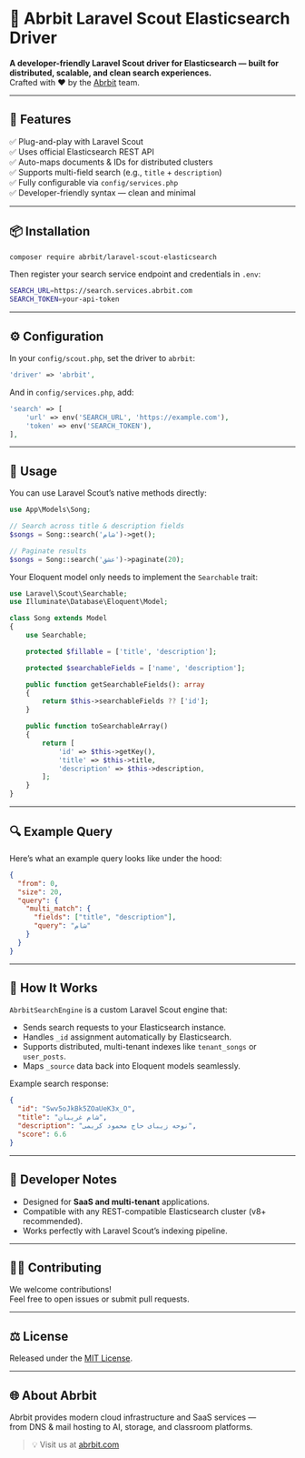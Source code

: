 # 🧠 Abrbit Laravel Scout Elasticsearch Driver

**A developer-friendly Laravel Scout driver for Elasticsearch — built for distributed, scalable, and clean search experiences.**  
Crafted with ❤️ by the [Abrbit](https://abrbit.com) team.

---

## 🚀 Features

✅ Plug-and-play with Laravel Scout  
✅ Uses official Elasticsearch REST API  
✅ Auto-maps documents & IDs for distributed clusters  
✅ Supports multi-field search (e.g., `title` + `description`)  
✅ Fully configurable via `config/services.php`  
✅ Developer-friendly syntax — clean and minimal

---

## 📦 Installation

```bash
composer require abrbit/laravel-scout-elasticsearch
```

Then register your search service endpoint and credentials in `.env`:

```bash
SEARCH_URL=https://search.services.abrbit.com
SEARCH_TOKEN=your-api-token
```

---

## ⚙️ Configuration

In your `config/scout.php`, set the driver to `abrbit`:

```php
'driver' => 'abrbit',
```

And in `config/services.php`, add:

```php
'search' => [
    'url' => env('SEARCH_URL', 'https://example.com'),
    'token' => env('SEARCH_TOKEN'),
],
```

---

## 🧩 Usage

You can use Laravel Scout’s native methods directly:

```php
use App\Models\Song;

// Search across title & description fields
$songs = Song::search('شام')->get();

// Paginate results
$songs = Song::search('عشق')->paginate(20);
```

Your Eloquent model only needs to implement the `Searchable` trait:

```php
use Laravel\Scout\Searchable;
use Illuminate\Database\Eloquent\Model;

class Song extends Model
{
    use Searchable;

    protected $fillable = ['title', 'description'];

    protected $searchableFields = ['name', 'description'];

    public function getSearchableFields(): array
    {
        return $this->searchableFields ?? ['id'];
    }

    public function toSearchableArray()
    {
        return [
            'id' => $this->getKey(),
            'title' => $this->title,
            'description' => $this->description,
        ];
    }
}
```

---

## 🔍 Example Query

Here’s what an example query looks like under the hood:

```json
{
  "from": 0,
  "size": 20,
  "query": {
    "multi_match": {
      "fields": ["title", "description"],
      "query": "شام"
    }
  }
}
```

---

## 🧠 How It Works

`AbrbitSearchEngine` is a custom Laravel Scout engine that:

- Sends search requests to your Elasticsearch instance.
- Handles `_id` assignment automatically by Elasticsearch.
- Supports distributed, multi-tenant indexes like `tenant_songs` or `user_posts`.
- Maps `_source` data back into Eloquent models seamlessly.

Example search response:

```json
{
  "id": "Swv5oJkBk5ZOaUeK3x_O",
  "title": "شام غریبان",
  "description": "نوحه زیبای حاج محمود کریمی",
  "score": 6.6
}
```

---

## 🧰 Developer Notes

- Designed for **SaaS and multi-tenant** applications.  
- Compatible with any REST-compatible Elasticsearch cluster (v8+ recommended).  
- Works perfectly with Laravel Scout’s indexing pipeline.

---

## 🧑‍💻 Contributing

We welcome contributions!  
Feel free to open issues or submit pull requests.

---

## ⚖️ License

Released under the [MIT License](LICENSE).

---

## 🌐 About Abrbit

Abrbit provides modern cloud infrastructure and SaaS services —  
from DNS & mail hosting to AI, storage, and classroom platforms.

> 💡 Visit us at [abrbit.com](https://abrbit.com)